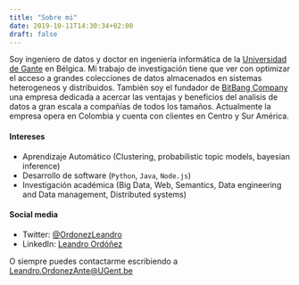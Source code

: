 ```yaml
---
title: "Sobre mi"
date: 2019-10-11T14:30:34+02:00
draft: false
---
```


Soy ingeniero de datos y doctor en ingeniería informática de la [Universidad de Gante](https://www.ugent.be/) en Bélgica. Mi trabajo de investigación tiene que ver con optimizar el acceso a grandes colecciones de datos almacenados en sistemas heterogeneos y distribuidos. También soy el fundador de [BitBang Company](https://thebitbang.company) una empresa dedicada a acercar las ventajas y beneficios del analisis de datos a gran escala a compañías de todos los tamaños. Actualmente la empresa opera en Colombia y cuenta con clientes en Centro y Sur América.

#### Intereses

* Aprendizaje Automático (Clustering, probabilistic topic models, bayesian inference)
* Desarrollo de software (`Python`, `Java`, `Node.js`)
* Investigación académica (Big Data, Web, Semantics, Data engineering and Data management, Distributed systems)

#### Social media

* Twitter: [@OrdonezLeandro](http://twitter.com/OrdonezLeandro)
* LinkedIn: [Leandro Ordóñez](https://www.linkedin.com/in/leandroordonez)

O siempre puedes contactarme escribiendo a [Leandro.OrdonezAnte@UGent.be](mailto:leandro.ordonezante@ugent.be)